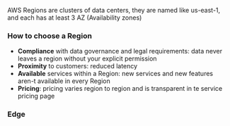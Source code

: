 AWS Regions are clusters of data centers, they are named like us-east-1, and each has at least 3 AZ (Availability zones)
### How to choose a Region
- **Compliance** with data governance and legal requirements: data never leaves a region without your explicit permission
- **Proximity** to customers: reduced latency
- **Available** services within a Region: new services and new features aren-t available in every Region
- **Pricing**: pricing varies region to region and is transparent in te service pricing page
### Edge 